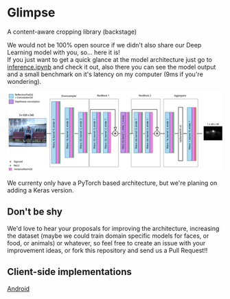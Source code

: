 # Glimpse

A content-aware cropping library (backstage)

We would not be 100% open source if we didn't also share our Deep Learning model with you, so... here it is!  
If you just want to get a quick glance at the model architecture just go to [inference.ipynb](pytorch/inference.ipynb) 
and check it out, also there you can see the model output and a small benchmark on it's latency on my computer 
(9ms if you're wondering).

![architecture](doc_res/architecture.png)

We currenty only have a PyTorch based architecture, but we're planing on adding a Keras version.

## Don't be shy

We'd love to hear your proposals for improving the architecture, increasing the dataset 
(maybe we could train domain specific models for faces, or food, or animals) or whatever, 
so feel free to create an issue with your improvement ideas, or fork this repository and send us a Pull Request!! 

## Client-side implementations

[Android](https://github.com/the-super-toys/glimpse-android-client)
